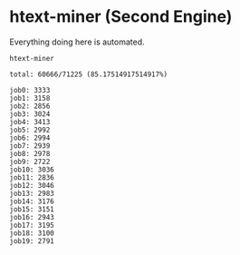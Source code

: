 # htext-miner (Second Engine)

Everything doing here is automated.

```
htext-miner

total: 60666/71225 (85.17514917514917%)

job0: 3333
job1: 3158
job2: 2856
job3: 3024
job4: 3413
job5: 2992
job6: 2994
job7: 2939
job8: 2978
job9: 2722
job10: 3036
job11: 2836
job12: 3046
job13: 2983
job14: 3176
job15: 3151
job16: 2943
job17: 3195
job18: 3100
job19: 2791
```